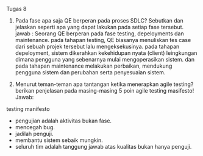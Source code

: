 Tugas 8

1. Pada fase apa saja QE berperan pada proses SDLC? Sebutkan dan jelaskan seperti apa yang dapat lakukan pada setiap fase tersebut.
jawab : 
Seorang QE  berperan pada fase testing, depeloyments dan maintenance.
pada tahapan testing, QE biasanya menuliskan tes case dari sebuah projek tersebut lalu mengeksekusinya.
pada tahapan depeloyment, sistem dikerahkan kekehidupan nyata (client) leingkungan dimana pengguna yang sebenarnya mulai mengoperasikan sistem.
dan pada tahapan maintenance melakukan perbaikan, mendukung pengguna sistem dan perubahan serta penyesuaian sistem.

2. Menurut teman-teman apa tantangan ketika menerapkan agile testing? berikan penjelasan pada masing-masing 5 poin agile testing masifesto!
Jawab: 

testing manifesto
- pengujian adalah aktivitas bukan fase.
- mencegah bug.
- jadilah penguji.
- membantu sistem sebaik mungkin.
- seluruh tim adalah tanggung jawab atas kualitas bukan hanya penguji.



